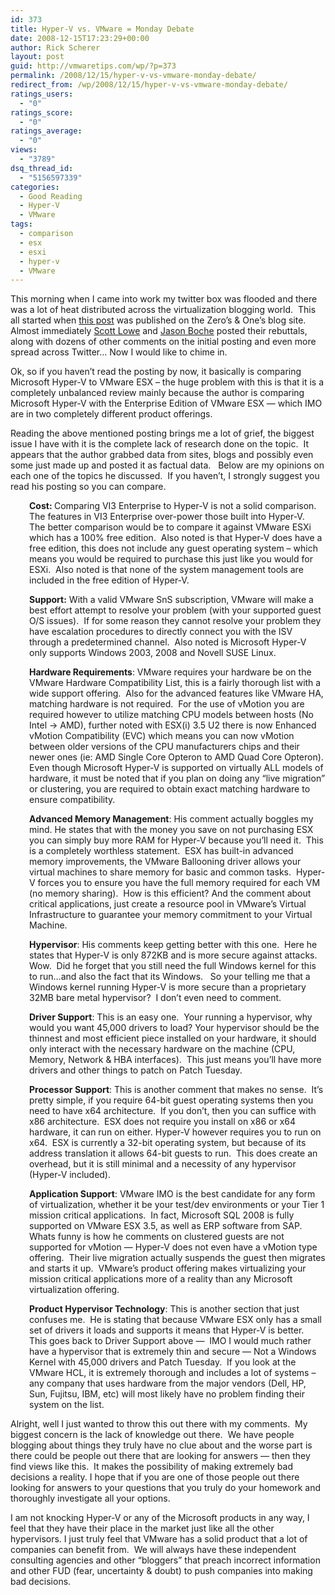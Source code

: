 ```yaml
---
id: 373
title: Hyper-V vs. VMware = Monday Debate
date: 2008-12-15T17:23:29+00:00
author: Rick Scherer
layout: post
guid: http://vmwaretips.com/wp/?p=373
permalink: /2008/12/15/hyper-v-vs-vmware-monday-debate/
redirect_from: /wp/2008/12/15/hyper-v-vs-vmware-monday-debate/
ratings_users:
  - "0"
ratings_score:
  - "0"
ratings_average:
  - "0"
views:
  - "3789"
dsq_thread_id:
  - "5156597339"
categories:
  - Good Reading
  - Hyper-V
  - VMware
tags:
  - comparison
  - esx
  - esxi
  - hyper-v
  - VMware
---
```

This morning when I came into work my twitter box was flooded and there was a lot of heat distributed across the virtualization blogging world.  This all started when <a href="http://fawzi.wordpress.com/2008/12/14/hyper-v-vs-vmware/" target="_blank">this post</a> was published on the Zero&#8217;s & One&#8217;s blog site.  Almost immediately <a href="http://blog.scottlowe.org/2008/12/15/youve-got-to-be-kidding-me/" target="_blank">Scott Lowe</a> and <a href="http://www.boche.net/blog/?p=690" target="_blank">Jason Boche</a> posted their rebuttals, along with dozens of other comments on the initial posting and even more spread across Twitter&#8230; Now I would like to chime in.



Ok, so if you haven&#8217;t read the posting by now, it basically is comparing Microsoft Hyper-V to VMware ESX &#8211; the huge problem with this is that it is a completely unbalanced review mainly because the author is comparing Microsoft Hyper-V with the Enterprise Edition of VMware ESX &#8212; which IMO are in two completely different product offerings.

Reading the above mentioned posting brings me a lot of grief, the biggest issue I have with it is the complete lack of research done on the topic.  It appears that the author grabbed data from sites, blogs and possibly even some just made up and posted it as factual data.   Below are my opinions on each one of the topics he discussed.  If you haven&#8217;t, I strongly suggest you read his posting so you can compare.

<p style="padding-left: 30px;">
  <strong>Cost: </strong>Comparing VI3 Enterprise to Hyper-V is not a solid comparison.  The features in VI3 Enterprise over-power those built into Hyper-V.  The better comparison would be to compare it against VMware ESXi which has a 100% free edition.  Also noted is that Hyper-V does have a free edition, this does not include any guest operating system &#8211; which means you would be required to purchase this just like you would for ESXi.  Also noted is that none of the system management tools are included in the free edition of Hyper-V.
</p>

<p style="padding-left: 30px;">
  <strong>Support:</strong> With a valid VMware SnS subscription, VMware will make a best effort attempt to resolve your problem (with your supported guest O/S issues).  If for some reason they cannot resolve your problem they have escalation procedures to directly connect you with the ISV through a predetermined channel.  Also noted is Microsoft Hyper-V only supports Windows 2003, 2008 and Novell SUSE Linux.
</p>

<p style="padding-left: 30px;">
  <strong>Hardware Requirements</strong>: VMware requires your hardware be on the VMware Hardware Compatibility List, this is a fairly thorough list with a wide support offering.  Also for the advanced features like VMware HA, matching hardware is not required.  For the use of vMotion you are required however to utilize matching CPU models between hosts (No Intel -> AMD), further noted with ESX(i) 3.5 U2 there is now Enhanced vMotion Compatibility (EVC) which means you can now vMotion between older versions of the CPU manufacturers chips and their newer ones (ie: AMD Single Core Opteron to AMD Quad Core Opteron).<br /> Even though Microsoft Hyper-V is supported on virtually ALL models of hardware, it must be noted that if you plan on doing any &#8220;live migration&#8221; or clustering, you are required to obtain exact matching hardware to ensure compatibility.
</p>

<p style="padding-left: 30px;">
  <strong>Advanced Memory Management</strong>: His comment actually boggles my mind. He states that with the money you save on not purchasing ESX you can simply buy more RAM for Hyper-V because you&#8217;ll need it.  This is a completely worthless statement.  ESX has built-in advanced memory improvements, the VMware Ballooning driver allows your virtual machines to share memory for basic and common tasks.  Hyper-V forces you to ensure you have the full memory required for each VM (no memory sharing).  How is this efficient? And the comment about critical applications, just create a resource pool in VMware&#8217;s Virtual Infrastructure to guarantee your memory commitment to your Virtual Machine.
</p>

<p style="padding-left: 30px;">
  <strong>Hypervisor</strong>: His comments keep getting better with this one.  Here he states that Hyper-V is only 872KB and is more secure against attacks.  Wow.  Did he forget that you still need the full Windows kernel for this to run&#8230;and also the fact that its Windows.   So your telling me that a Windows kernel running Hyper-V is more secure than a proprietary 32MB bare metal hypervisor?  I don&#8217;t even need to comment.
</p>

<p style="padding-left: 30px;">
  <strong>Driver Support</strong>: This is an easy one.  Your running a hypervisor, why would you want 45,000 drivers to load? Your hypervisor should be the thinnest and most efficient piece installed on your hardware, it should only interact with the necessary hardware on the machine (CPU, Memory, Network & HBA interfaces).  This just means you&#8217;ll have more drivers and other things to patch on Patch Tuesday.
</p>

<p style="padding-left: 30px;">
  <strong>Processor Support</strong>: This is another comment that makes no sense.  It&#8217;s pretty simple, if you require 64-bit guest operating systems then you need to have x64 architecture.  If you don&#8217;t, then you can suffice with x86 architecture.  ESX does not require you install on x86 or x64 hardware, it can run on either. Hyper-V however requires you to run on x64.  ESX is currently a 32-bit operating system, but because of its address translation it allows 64-bit guests to run.  This does create an overhead, but it is still minimal and a necessity of any hypervisor (Hyper-V included).
</p>

<p style="padding-left: 30px;">
  <strong>Application Support</strong>: VMware IMO is the best candidate for any form of virtualization, whether it be your test/dev environments or your Tier 1 mission critical applications.  In fact, Microsoft SQL 2008 is fully supported on VMware ESX 3.5, as well as ERP software from SAP.   Whats funny is how he comments on clustered guests are not supported for vMotion &#8212; Hyper-V does not even have a vMotion type offering.  Their live migration actually suspends the guest then migrates and starts it up.  VMware&#8217;s product offering makes virtualizing your mission critical applications more of a reality than any Microsoft virtualization offering.
</p>

<p style="padding-left: 30px;">
  <strong>Product Hypervisor Technology</strong>: This is another section that just confuses me.  He is stating that because VMware ESX only has a small set of drivers it loads and supports it means that Hyper-V is better.  This goes back to Driver Support above &#8212;  IMO I would much rather have a hypervisor that is extremely thin and secure &#8212; Not a Windows Kernel with 45,000 drivers and Patch Tuesday.  If you look at the VMware HCL, it is extremely thorough and includes a lot of systems &#8211; any company that uses hardware from the major vendors (Dell, HP, Sun, Fujitsu, IBM, etc) will most likely have no problem finding their system on the list.
</p>

Alright, well I just wanted to throw this out there with my comments.  My biggest concern is the lack of knowledge out there.  We have people blogging about things they truly have no clue about and the worse part is there could be people out there that are looking for answers &#8212; then they find views like this.  It makes the possibility of making extremely bad decisions a reality. I hope that if you are one of those people out there looking for answers to your questions that you truly do your homework and thoroughly investigate all your options.

I am not knocking Hyper-V or any of the Microsoft products in any way, I feel that they have their place in the market just like all the other hypervisors. I just truly feel that VMware has a solid product that a lot of companies can benefit from.  We will always have these independent consulting agencies and other &#8220;bloggers&#8221; that preach incorrect information and other FUD (fear, uncertainty & doubt) to push companies into making bad decisions.